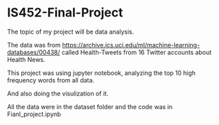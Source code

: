 # IS452-Final-Project

The topic of my project will be data analysis. 

The data was from https://archive.ics.uci.edu/ml/machine-learning-databases/00438/ called Health-Tweets from 16 Twitter accounts about Health News.

This project was using jupyter notebook, analyzing the top 10 high frequency words from all data.

And also doing the visulization of it.

All the data were in the dataset folder and the code was in Fianl_project.ipynb
